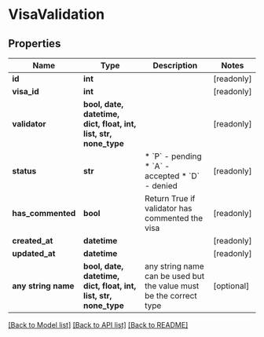 # VisaValidation


## Properties
Name | Type | Description | Notes
------------ | ------------- | ------------- | -------------
**id** | **int** |  | [readonly] 
**visa_id** | **int** |  | [readonly] 
**validator** | **bool, date, datetime, dict, float, int, list, str, none_type** |  | [readonly] 
**status** | **str** | * &#x60;P&#x60; - pending * &#x60;A&#x60; - accepted * &#x60;D&#x60; - denied | [readonly] 
**has_commented** | **bool** | Return True if validator has commented the visa | [readonly] 
**created_at** | **datetime** |  | [readonly] 
**updated_at** | **datetime** |  | [readonly] 
**any string name** | **bool, date, datetime, dict, float, int, list, str, none_type** | any string name can be used but the value must be the correct type | [optional]

[[Back to Model list]](../README.md#documentation-for-models) [[Back to API list]](../README.md#documentation-for-api-endpoints) [[Back to README]](../README.md)


